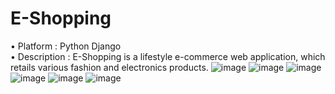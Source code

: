 # E-Shopping
•	Platform		: Python Django	   
•	Description		: E-Shopping is a lifestyle e-commerce web application, which retails various fashion and electronics products.
![image](https://user-images.githubusercontent.com/65837956/203710689-d530f61f-3e4e-4f65-9e13-9c47ef4d587d.png)
![image](https://user-images.githubusercontent.com/65837956/203710964-f6bf5084-54e0-4e24-9d65-0b60a4b8d00c.png)
![image](https://user-images.githubusercontent.com/65837956/203711093-b8c0e7b7-f38e-4b70-8851-268cc3ab273a.png)
![image](https://user-images.githubusercontent.com/65837956/203711151-b7198e61-5fd0-4b30-b4a9-6a574a29fa4b.png)
![image](https://user-images.githubusercontent.com/65837956/203711208-7df61e41-c09e-4134-b91f-29a4c5da6e03.png)
![image](https://user-images.githubusercontent.com/65837956/203711270-ca77890e-3425-4592-a226-983b26c50673.png)

